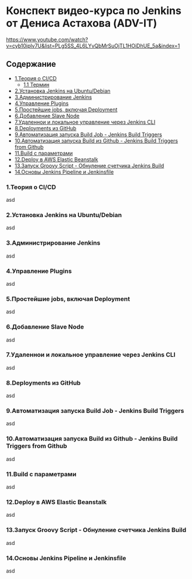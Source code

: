 # Конспект видео-курса по Jenkins от Дениса Астахова (ADV-IT)

https://www.youtube.com/watch?v=cyb10iplv7U&list=PLg5SS_4L6LYvQbMrSuOjTL1HOiDhUE_5a&index=1


## Содержание

<!--ts-->
* [1.Теория о CI/CD](#theory)
    * [1.1 Термин](#termin)
* [2.Установка Jenkins на Ubuntu/Debian](#install)  
* [3.Администрирование Jenkins](#admin)  
* [4.Управление Plugins](#plugins)  
* [5.Простейшие jobs, включая Deployment](#simple_job)  
* [6.Добавление Slave Node](#slave_node)  
* [7.Удаленнои и локальное управление через Jenkins CLI](#cli)  
* [8.Deployments из GitHub](#deploy_github)  
* [9.Автоматизация запуска Build Job - Jenkins Build Triggers](#automate_run)  
* [10.Автоматизация запуска Build из Github - Jenkins Build Triggers from Github](#automate_run_github)  
* [11.Build с параметрами](#build_parameters)  
* [12.Deploy в AWS Elastic Beanstalk](#aws_elastic)  
* [13.Запуск Groovy Script - Обнуление счетчика Jenkins Build](#groovy)  
* [14.Основы Jenkins Pipeline и Jenkinsfile](#pipeline)  
<!--te-->

<a name="theory"/>

### 1.Теория о CI/CD 

asd

<a name="install"/>

### 2.Установка Jenkins на Ubuntu/Debian  

asd

<a name="admin"/>

### 3.Администрирование Jenkins  

asd

<a name="plugins"/>

### 4.Управление Plugins  

asd

<a name="simple_job"/>

### 5.Простейшие jobs, включая Deployment  

asd

<a name="slave_node"/>

### 6.Добавление Slave Node  

asd

<a name="cli"/>

### 7.Удаленнои и локальное управление через Jenkins CLI 

asd

<a name="deploy_github"/>

### 8.Deployments из GitHub  

asd

<a name="automate_run"/>

### 9.Автоматизация запуска Build Job - Jenkins Build Triggers  

asd

<a name="automate_run_github"/>

### 10.Автоматизация запуска Build из Github - Jenkins Build Triggers from Github  

asd

<a name="build_parameters"/>

### 11.Build с параметрами  

asd

<a name="aws_elastic"/>

### 12.Deploy в AWS Elastic Beanstalk 

asd

<a name="groovy"/>

### 13.Запуск Groovy Script - Обнуление счетчика Jenkins Build 

asd

<a name="pipeline"/>

### 14.Основы Jenkins Pipeline и Jenkinsfile 

asd


  

